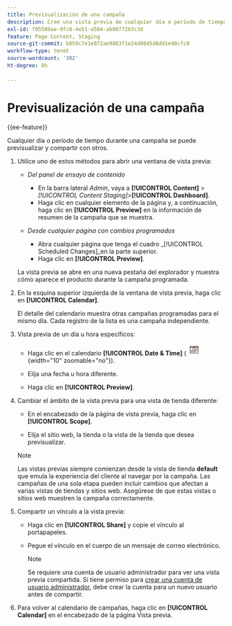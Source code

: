 ```yaml
---
title: Previsualización de una campaña
description: Cree una vista previa de cualquier día o período de tiempo durante una campaña y compártala con los integrantes del equipo.
exl-id: f05589ae-9fc8-4e51-a504-ab90772b3c3d
feature: Page Content, Staging
source-git-commit: b659c7e1e8f2ae9883f1e24d8045d6dd1e90cfc0
workflow-type: tm+mt
source-wordcount: '302'
ht-degree: 0%

---
```


# Previsualización de una campaña

{{ee-feature}}

Cualquier día o período de tiempo durante una campaña se puede previsualizar y compartir con otros.

1. Utilice uno de estos métodos para abrir una ventana de vista previa:

   - _Del panel de ensayo de contenido_

      - En la barra lateral _Admin_, vaya a **[!UICONTROL Content]** > _[!UICONTROL Content Staging]_>**[!UICONTROL Dashboard]**.
      - Haga clic en cualquier elemento de la página y, a continuación, haga clic en **[!UICONTROL Preview]** en la información de resumen de la campaña que se muestra.

   - _Desde cualquier página con cambios programados_

      - Abra cualquier página que tenga el cuadro _[!UICONTROL Scheduled Changes]_en la parte superior.
      - Haga clic en **[!UICONTROL Preview]**.

   La vista previa se abre en una nueva pestaña del explorador y muestra cómo aparece el producto durante la campaña programada.

1. En la esquina superior izquierda de la ventana de vista previa, haga clic en **[!UICONTROL Calendar]**.

   El detalle del calendario muestra otras campañas programadas para el mismo día. Cada registro de la lista es una campaña independiente.

1. Vista previa de un día u hora específicos:

   - Haga clic en el calendario **[!UICONTROL Date & Time]** (![icono de calendario](../assets/icon-calendar.png){width="10" zoomable="no"}).

   - Elija una fecha u hora diferente.

   - Haga clic en **[!UICONTROL Preview]**.

1. Cambiar el ámbito de la vista previa para una vista de tienda diferente:

   - En el encabezado de la página de vista previa, haga clic en **[!UICONTROL Scope]**.

   - Elija el sitio web, la tienda o la vista de la tienda que desea previsualizar.

   >[!NOTE]
   >
   >Las vistas previas siempre comienzan desde la vista de tienda **default** que emula la experiencia del cliente al navegar por la campaña. Las campañas de una sola etapa pueden incluir cambios que afectan a varias vistas de tiendas y sitios web. Asegúrese de que estas vistas o sitios web muestren la campaña correctamente.

1. Compartir un vínculo a la vista previa:

   - Haga clic en **[!UICONTROL Share]** y copie el vínculo al portapapeles.

   - Pegue el vínculo en el cuerpo de un mensaje de correo electrónico.

     >[!NOTE]
     >
     >Se requiere una cuenta de usuario administrador para ver una vista previa compartida. Si tiene permiso para [crear una cuenta de usuario administrador](../systems/permissions-users-all.md#create-a-user), debe crear la cuenta para un nuevo usuario antes de compartir.

1. Para volver al calendario de campañas, haga clic en **[!UICONTROL Calendar]** en el encabezado de la página Vista previa.

